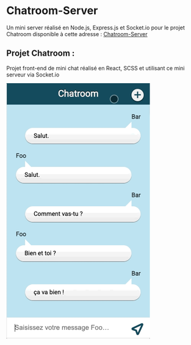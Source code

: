 # Chatroom-Server

Un mini server réalisé en Node.js, Express.js et Socket.io pour le projet Chatroom disponible à cette adresse : [Chatroom-Server](https://github.com/Pololops/2022-Chatroom)

## Projet Chatroom :

Projet front-end de mini chat réalisé en React, SCSS et utilisant ce mini serveur via Socket.io

 ![GIF Chatroom](https://github.com/Pololops/2022-Chatroom/blob/main/docs/chatroom.gif?raw=true)